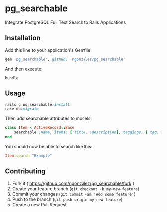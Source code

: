 # pg_searchable

Integrate PostgreSQL Full Text Search to Rails Applications

## Installation

Add this line to your application's Gemfile:

```ruby
gem 'pg_searchable', github: 'ngonzalez/pg_searchable'
```

And then execute:
```shell
bundle
```

## Usage

```ruby
rails g pg_searchable:install
rake db:migrate
```

Then add searchable attributes to models:
```ruby
class Item < ActiveRecord::Base
    searchable :name, items: [:title, :description], taggings: { tag: [:name] }, member: [:name]
end
```

You should now be able to search like this:
```ruby
Item.search "Example"
```

## Contributing

1. Fork it ( https://github.com/ngonzalez/pg_searchable/fork )
2. Create your feature branch (`git checkout -b my-new-feature`)
3. Commit your changes (`git commit -am 'Add some feature'`)
4. Push to the branch (`git push origin my-new-feature`)
5. Create a new Pull Request
